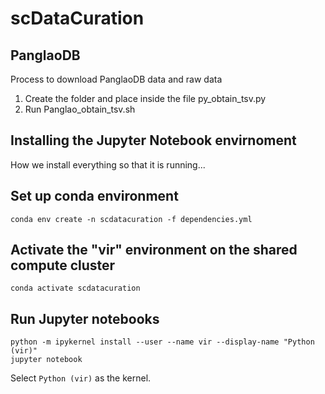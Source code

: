 # scDataCuration

## PanglaoDB

Process to download PanglaoDB data and raw data

1. Create the folder and place inside the file py_obtain_tsv.py
2. Run Panglao_obtain_tsv.sh

## Installing the Jupyter Notebook envirnoment

How we install everything so that it is running...

## Set up conda environment

```
conda env create -n scdatacuration -f dependencies.yml
```

## Activate the "vir" environment on the shared compute cluster
```
conda activate scdatacuration
```

## Run Jupyter notebooks

```
python -m ipykernel install --user --name vir --display-name "Python (vir)"
jupyter notebook
```
Select `Python (vir)` as the kernel.

